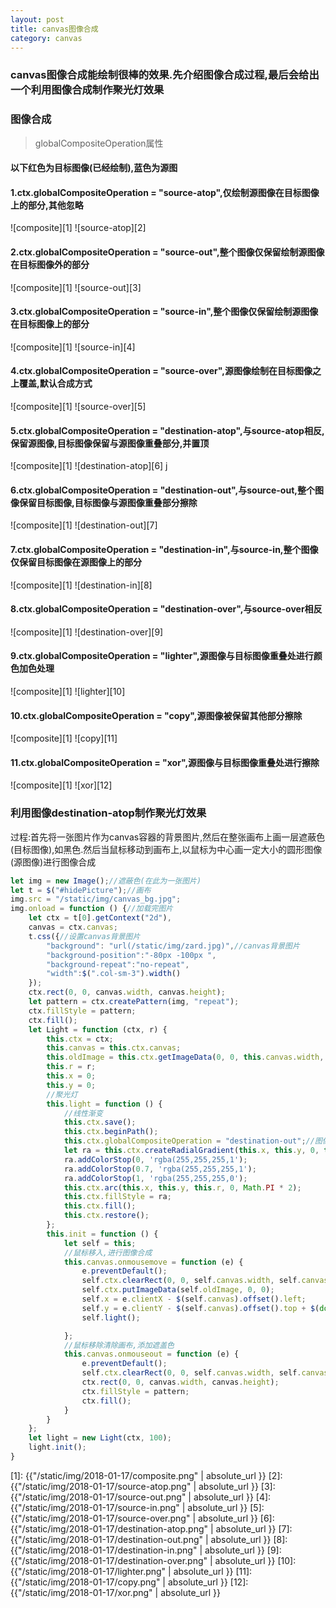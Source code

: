 ```yaml
---
layout: post
title: canvas图像合成
category: canvas
---
```

### canvas图像合成能绘制很棒的效果.先介绍图像合成过程,最后会给出一个利用图像合成制作聚光灯效果

### 图像合成

> globalCompositeOperation属性

#### 以下红色为目标图像(已经绘制),蓝色为源图

#### 1.ctx.globalCompositeOperation = \"source-atop\",仅绘制源图像在目标图像上的部分,其他忽略

![composite][1] ![source-atop][2]

#### 2.ctx.globalCompositeOperation = \"source-out\",整个图像仅保留绘制源图像在目标图像外的部分

![composite][1] ![source-out][3]

#### 3.ctx.globalCompositeOperation = \"source-in\",整个图像仅保留绘制源图像在目标图像上的部分

![composite][1] ![source-in][4]

#### 4.ctx.globalCompositeOperation = \"source-over\",源图像绘制在目标图像之上覆盖,默认合成方式

![composite][1] ![source-over][5]

#### 5.ctx.globalCompositeOperation = \"destination-atop\",与source-atop相反,保留源图像,目标图像保留与源图像重叠部分,并置顶

![composite][1] ![destination-atop][6]
j
#### 6.ctx.globalCompositeOperation = \"destination-out\",与source-out,整个图像保留目标图像,目标图像与源图像重叠部分擦除

![composite][1] ![destination-out][7]

#### 7.ctx.globalCompositeOperation = \"destination-in\",与source-in,整个图像仅保留目标图像在源图像上的部分

![composite][1] ![destination-in][8]

#### 8.ctx.globalCompositeOperation = \"destination-over\",与source-over相反

![composite][1] ![destination-over][9]

#### 9.ctx.globalCompositeOperation = \"lighter\",源图像与目标图像重叠处进行颜色加色处理

![composite][1] ![lighter][10]

#### 10.ctx.globalCompositeOperation = \"copy\",源图像被保留其他部分擦除

![composite][1] ![copy][11]

#### 11.ctx.globalCompositeOperation = \"xor\",源图像与目标图像重叠处进行擦除

![composite][1] ![xor][12]

### 利用图像destination-atop制作聚光灯效果

过程:首先将一张图片作为canvas容器的背景图片,然后在整张画布上画一层遮蔽色(目标图像),如黑色.然后当鼠标移动到画布上,以鼠标为中心画一定大小的圆形图像(源图像)进行图像合成

```js
let img = new Image();//遮蔽色(在此为一张图片)
let t = $("#hidePicture");//画布
img.src = "/static/img/canvas_bg.jpg";
img.onload = function () {//加载完图片
    let ctx = t[0].getContext("2d"),
    canvas = ctx.canvas;
    t.css({//设置canvas背景图片
        "background": "url(/static/img/zard.jpg)",//canvas背景图片
        "background-position":"-80px -100px ",
        "background-repeat":"no-repeat",
        "width":$(".col-sm-3").width()
    });
    ctx.rect(0, 0, canvas.width, canvas.height);
    let pattern = ctx.createPattern(img, "repeat");
    ctx.fillStyle = pattern;
    ctx.fill();
    let Light = function (ctx, r) {
        this.ctx = ctx;
        this.canvas = this.ctx.canvas;
        this.oldImage = this.ctx.getImageData(0, 0, this.canvas.width, this.canvas.height);
        this.r = r;
        this.x = 0;
        this.y = 0;
        //聚光灯
        this.light = function () {
            //线性渐变
            this.ctx.save();
            this.ctx.beginPath();
            this.ctx.globalCompositeOperation = "destination-out";//图像合成方式
            let ra = this.ctx.createRadialGradient(this.x, this.y, 0, this.x, this.y, this.r);
            ra.addColorStop(0, 'rgba(255,255,255,1');
            ra.addColorStop(0.7, 'rgba(255,255,255,1');
            ra.addColorStop(1, 'rgba(255,255,255,0');
            this.ctx.arc(this.x, this.y, this.r, 0, Math.PI * 2);
            this.ctx.fillStyle = ra;
            this.ctx.fill();
            this.ctx.restore();
        };
        this.init = function () {
            let self = this;
            //鼠标移入,进行图像合成
            this.canvas.onmousemove = function (e) {
                e.preventDefault();
                self.ctx.clearRect(0, 0, self.canvas.width, self.canvas.height);
                self.ctx.putImageData(self.oldImage, 0, 0);
                self.x = e.clientX - $(self.canvas).offset().left;
                self.y = e.clientY - $(self.canvas).offset().top + $(document).scrollTop();
                self.light();

            };
            //鼠标移除清除画布,添加遮盖色
            this.canvas.onmouseout = function (e) {
                e.preventDefault();
                self.ctx.clearRect(0, 0, self.canvas.width, self.canvas.height);
                ctx.rect(0, 0, canvas.width, canvas.height);
                ctx.fillStyle = pattern;
                ctx.fill();
            }
        }
    };
    let light = new Light(ctx, 100);
    light.init();
}
```

[1]: {{"/static/img/2018-01-17/composite.png" | absolute_url }}
[2]: {{"/static/img/2018-01-17/source-atop.png" | absolute_url }}
[3]: {{"/static/img/2018-01-17/source-out.png" | absolute_url }}
[4]: {{"/static/img/2018-01-17/source-in.png" | absolute_url }}
[5]: {{"/static/img/2018-01-17/source-over.png" | absolute_url }}
[6]: {{"/static/img/2018-01-17/destination-atop.png" | absolute_url }}
[7]: {{"/static/img/2018-01-17/destination-out.png" | absolute_url }}
[8]: {{"/static/img/2018-01-17/destination-in.png" | absolute_url }}
[9]: {{"/static/img/2018-01-17/destination-over.png" | absolute_url }}
[10]: {{"/static/img/2018-01-17/lighter.png" | absolute_url }}
[11]: {{"/static/img/2018-01-17/copy.png" | absolute_url }}
[12]: {{"/static/img/2018-01-17/xor.png" | absolute_url }}


